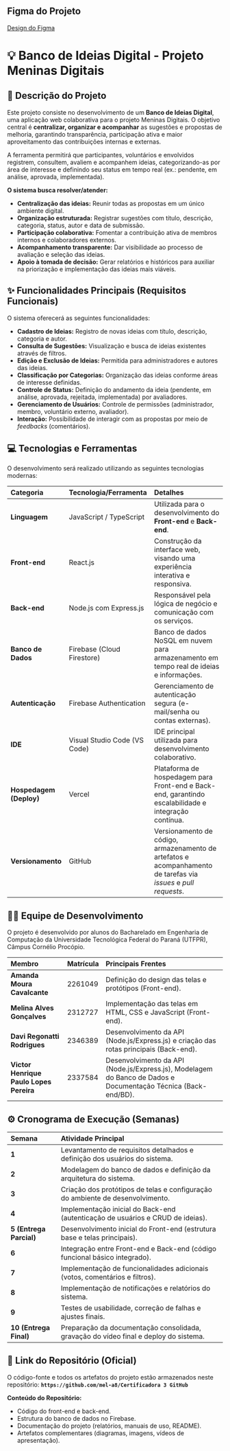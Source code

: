 ## Figma do Projeto

[Design do Figma](https://www.figma.com/design/rsPy2n9luKmWDx0bj30x8U/Certificadora-3?node-id=15-4&t=DhI5lr8KywxInAKn-1)

# 💡 Banco de Ideias Digital - Projeto Meninas Digitais

## 📝 Descrição do Projeto

Este projeto consiste no desenvolvimento de um **Banco de Ideias Digital**, uma aplicação web colaborativa para o projeto Meninas Digitais. O objetivo central é **centralizar, organizar e acompanhar** as sugestões e propostas de melhoria, garantindo transparência, participação ativa e maior aproveitamento das contribuições internas e externas.

A ferramenta permitirá que participantes, voluntários e envolvidos registrem, consultem, avaliem e acompanhem ideias, categorizando-as por área de interesse e definindo seu status em tempo real (ex.: pendente, em análise, aprovada, implementada).

**O sistema busca resolver/atender:**
* **Centralização das ideias:** Reunir todas as propostas em um único ambiente digital.
* **Organização estruturada:** Registrar sugestões com título, descrição, categoria, status, autor e data de submissão.
* **Participação colaborativa:** Fomentar a contribuição ativa de membros internos e colaboradores externos.
* **Acompanhamento transparente:** Dar visibilidade ao processo de avaliação e seleção das ideias.
* **Apoio à tomada de decisão:** Gerar relatórios e históricos para auxiliar na priorização e implementação das ideias mais viáveis.

## ✨ Funcionalidades Principais (Requisitos Funcionais)

O sistema oferecerá as seguintes funcionalidades:

* **Cadastro de Ideias:** Registro de novas ideias com título, descrição, categoria e autor.
* **Consulta de Sugestões:** Visualização e busca de ideias existentes através de filtros.
* **Edição e Exclusão de Ideias:** Permitida para administradores e autores das ideias.
* **Classificação por Categorias:** Organização das ideias conforme áreas de interesse definidas.
* **Controle de Status:** Definição do andamento da ideia (pendente, em análise, aprovada, rejeitada, implementada) por avaliadores.
* **Gerenciamento de Usuários:** Controle de permissões (administrador, membro, voluntário externo, avaliador).
* **Interação:** Possibilidade de interagir com as propostas por meio de *feedbacks* (comentários).

## 💻 Tecnologias e Ferramentas

O desenvolvimento será realizado utilizando as seguintes tecnologias modernas:

| Categoria | Tecnologia/Ferramenta | Detalhes |
| :--- | :--- | :--- |
| **Linguagem** | JavaScript / TypeScript | Utilizada para o desenvolvimento do **Front-end** e **Back-end**. |
| **Front-end** | React.js | Construção da interface web, visando uma experiência interativa e responsiva. |
| **Back-end** | Node.js com Express.js | Responsável pela lógica de negócio e comunicação com os serviços. |
| **Banco de Dados** | Firebase (Cloud Firestore) | Banco de dados NoSQL em nuvem para armazenamento em tempo real de ideias e informações. |
| **Autenticação** | Firebase Authentication | Gerenciamento de autenticação segura (e-mail/senha ou contas externas). |
| **IDE** | Visual Studio Code (VS Code) | IDE principal utilizada para desenvolvimento colaborativo. |
| **Hospedagem (Deploy)** | Vercel | Plataforma de hospedagem para Front-end e Back-end, garantindo escalabilidade e integração contínua. |
| **Versionamento** | GitHub | Versionamento de código, armazenamento de artefatos e acompanhamento de tarefas via *issues* e *pull requests*. |

## 🧑‍💻 Equipe de Desenvolvimento

O projeto é desenvolvido por alunos do Bacharelado em Engenharia de Computação da Universidade Tecnológica Federal do Paraná (UTFPR), Câmpus Cornélio Procópio.

| Membro | Matrícula | Principais Frentes |
| :--- | :--- | :--- |
| **Amanda Moura Cavalcante** | 2261049 | Definição do design das telas e protótipos (Front-end). |
| **Melina Alves Gonçalves** | 2312727 | Implementação das telas em HTML, CSS e JavaScript (Front-end). |
| **Davi Regonatti Rodrigues** | 2346389 | Desenvolvimento da API (Node.js/Express.js) e criação das rotas principais (Back-end). |
| **Victor Henrique Paulo Lopes Pereira** | 2337584 | Desenvolvimento da API (Node.js/Express.js), Modelagem do Banco de Dados e Documentação Técnica (Back-end/BD). |

## ⚙️ Cronograma de Execução (Semanas)

| Semana | Atividade Principal |
| :--- | :--- |
| **1** | Levantamento de requisitos detalhados e definição dos usuários do sistema. |
| **2** | Modelagem do banco de dados e definição da arquitetura do sistema. |
| **3** | Criação dos protótipos de telas e configuração do ambiente de desenvolvimento. |
| **4** | Implementação inicial do Back-end (autenticação de usuários e CRUD de ideias). |
| **5 (Entrega Parcial)** | Desenvolvimento inicial do Front-end (estrutura base e telas principais). |
| **6** | Integração entre Front-end e Back-end (código funcional básico integrado). |
| **7** | Implementação de funcionalidades adicionais (votos, comentários e filtros). |
| **8** | Implementação de notificações e relatórios do sistema. |
| **9** | Testes de usabilidade, correção de falhas e ajustes finais. |
| **10 (Entrega Final)** | Preparação da documentação consolidada, gravação do vídeo final e deploy do sistema. |

## 🔗 Link do Repositório (Oficial)

O código-fonte e todos os artefatos do projeto estão armazenados neste repositório:
**`https://github.com/mel-a8/Certificadora 3 GitHub`**

**Conteúdo do Repositório:**
* Código do front-end e back-end.
* Estrutura do banco de dados no Firebase.
* Documentação do projeto (relatórios, manuais de uso, README).
* Artefatos complementares (diagramas, imagens, vídeos de apresentação).
